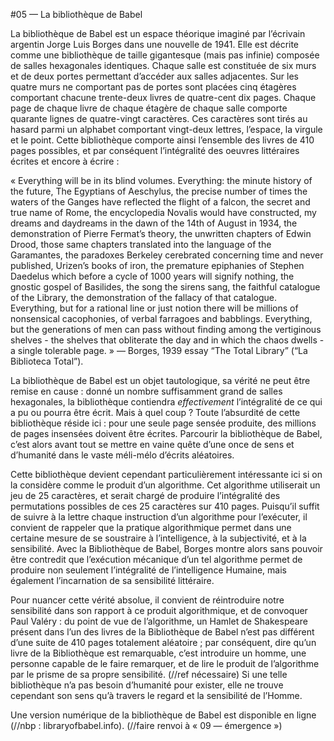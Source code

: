 #05 — La bibliothèque de Babel

La bibliothèque de Babel est un espace théorique imaginé par l’écrivain argentin Jorge Luis Borges dans une nouvelle de 1941.
Elle est décrite comme une bibliothèque de taille gigantesque (mais pas infinie) composée de salles hexagonales identiques. 
Chaque salle est constituée de six murs et de deux portes permettant d’accéder aux salles adjacentes.
Sur les quatre murs ne comportant pas de portes sont placées cinq étagères comportant chacune trente-deux livres de quatre-cent dix pages. Chaque page de chaque livre de chaque étagère de chaque salle comporte quarante lignes de quatre-vingt caractères. Ces caractères sont tirés au hasard parmi un alphabet comportant vingt-deux lettres, l’espace, la virgule et le point.
Cette bibliothèque comporte ainsi l’ensemble des livres de 410 pages possibles, et par conséquent l’intégralité des oeuvres littéraires écrites et encore à écrire :

« Everything will be in its blind volumes. Everything: the minute history of the future, The Egyptians of Aeschylus, the precise number of times the waters of the Ganges have reflected the flight of a falcon, the secret and true name of Rome, the encyclopedia Novalis would have constructed, my dreams and daydreams in the dawn of the 14th of August in 1934, the demonstration of Pierre Fermat’s theory, the unwritten chapters of Edwin Drood, those same chapters translated into the language of the Garamantes, the paradoxes Berkeley cerebrated concerning time and never published, Urizen’s books of iron, the premature epiphanies of Stephen Daedelus which before a cycle of 1000 years will signify nothing, the gnostic gospel of Basilides, the song the sirens sang, the faithful catalogue of the Library, the demonstration of the fallacy of that catalogue. Everything, but for a rational line or just notion there will be millions of nonsensical cacophonies, of verbal farragoes and babblings. Everything, but the generations of men can pass without finding among the vertiginous shelves - the shelves that obliterate the day and in which the chaos dwells - a single tolerable page. » — Borges, 1939 essay “The Total Library” (“La Biblioteca Total”).

La bibliothèque de Babel est un objet tautologique, sa vérité ne peut être remise en cause : donné un nombre suffisamment grand de salles hexagonales, la bibliothèque contiendra *effectivement* l’intégralité de ce qui a pu ou pourra être écrit. Mais à quel coup ? 
Toute l’absurdité de cette bibliothèque réside ici : pour une seule page sensée produite, des millions de pages insensées doivent être écrites. Parcourir la bibliothèque de Babel, c’est alors avant tout se mettre en vaine quête d’une once de sens et d’humanité dans le vaste méli-mélo d’écrits aléatoires.

Cette bibliothèque devient cependant particulièrement intéressante ici si on la considère comme le produit d’un algorithme. Cet algorithme utiliserait un jeu de 25 caractères, et serait chargé de produire l’intégralité des permutations possibles de ces 25 caractères sur 410 pages.
Puisqu’il suffit de suivre à la lettre chaque instruction d’un algorithme pour l’exécuter, il convient de rappeler que la pratique algorithmique permet dans une certaine mesure de se soustraire à l’intelligence, à la subjectivité, et à la sensibilité. 
Avec la Bibliothèque de Babel, Borges montre alors sans pouvoir être contredit que l’exécution mécanique d’un tel algorithme permet de produire non seulement l’intégralité de l’intelligence Humaine, mais également l’incarnation de sa sensibilité littéraire.

Pour nuancer cette vérité absolue, il convient de réintroduire notre sensibilité dans son rapport à ce produit algorithmique, et de convoquer Paul Valéry : du point de vue de l’algorithme, un Hamlet de Shakespeare présent dans l’un des livres de la Bibliothèque de Babel n’est pas différent d’une suite de 410 pages totalement aléatoire ; par conséquent, dire qu’un livre de la Bibliothèque est remarquable, c’est introduire un homme, une personne capable de le faire remarquer, et de lire le produit de l’algorithme par le prisme de sa propre sensibilité. (//ref nécessaire)
Si une telle bibliothèque n’a pas besoin d’humanité pour exister, elle ne trouve cependant son sens qu’à travers le regard et la sensibilité de l’Homme.

Une version numérique de la bibliothèque de Babel est disponible en ligne (//nbp : libraryofbabel.info).
(//faire renvoi à « 09 — émergence »)


